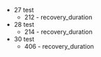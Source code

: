 * 27 test
  * 212 - recovery_duration 
* 28 test
  * 214 - recovery_duration
* 30 test
  * 406 - recovery_duration
